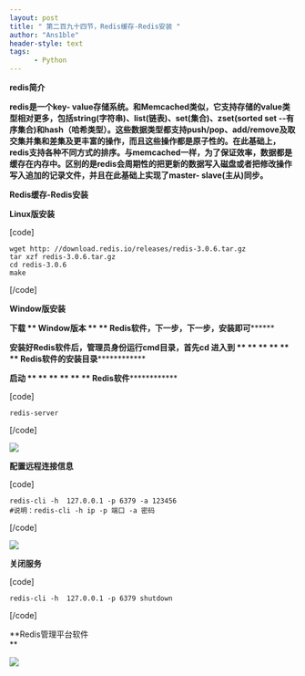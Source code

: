 ```yaml
---
layout: post
title: " 第二百九十四节，Redis缓存-Redis安装 "
author: "Ans1ble"
header-style: text
tags:
      - Python
---
```


****redis简介****

**redis是一个key-
value存储系统。和Memcached类似，它支持存储的value类型相对更多，包括string(字符串)、list(链表)、set(集合)、zset(sorted
set
--有序集合)和hash（哈希类型）。这些数据类型都支持push/pop、add/remove及取交集并集和差集及更丰富的操作，而且这些操作都是原子性的。在此基础上，redis支持各种不同方式的排序。与memcached一样，为了保证效率，数据都是缓存在内存中。区别的是redis会周期性的把更新的数据写入磁盘或者把修改操作写入追加的记录文件，并且在此基础上实现了master-
slave(主从)同步。**



**Redis缓存-Redis安装**

**************Linux版安装**************

[code]

    wget http: //download.redis.io/releases/redis-3.0.6.tar.gz
    tar xzf redis-3.0.6.tar.gz
    cd redis-3.0.6
    make
[/code]



**Window版安装**

****下载 ** **Window版本 ** ** **Redis软件，下一步，下一步，安装即可**************

**安装好Redis软件后，管理员身份运行cmd目录，首先cd 进入到 ** ** ** ** ** **
**Redis软件的安装目录****************

****************启动 ** ** ** ** ** ** **Redis软件******************************

[code]

    redis-server
[/code]

![](https://images2015.cnblogs.com/blog/955761/201707/955761-20170701102816727-87671163.png)

****************配置远程连接信息****************

[code]

    redis-cli -h  127.0.0.1 -p 6379 -a 123456
    #说明：redis-cli -h ip -p 端口 -a 密码  
[/code]

![](https://images2015.cnblogs.com/blog/955761/201707/955761-20170701103234602-741064419.png)

****************关闭服务****************

[code]

    redis-cli -h  127.0.0.1 -p 6379 shutdown
[/code]



**Redis管理平台软件  
**

![](https://images2015.cnblogs.com/blog/955761/201707/955761-20170701204708571-805561021.png)



